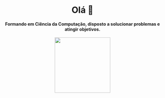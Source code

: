 <h1 align="center">Olá 👋</h1>

<h4 align="center">Formando em Ciência da Computação, disposto a solucionar problemas e atingir objetivos.</h4>

<div align="center">
  <img height="180em" src="https://github-readme-stats.vercel.app/api?username=lgpgomes&show_icons=true&theme=github_dark&include_all_commits=true&count_private=true"/>
</div>

